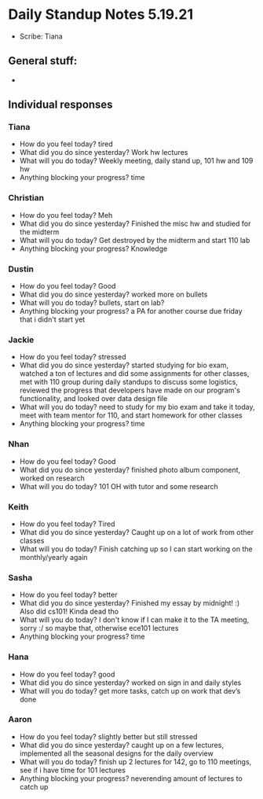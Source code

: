 # Daily Standup Notes 5.19.21
* Scribe: Tiana

## General stuff:
*

## Individual responses
### Tiana
* How do you feel today? tired
* What did you do since yesterday? Work hw lectures
* What will you do today? Weekly meeting, daily stand up, 101 hw and 109 hw
* Anything blocking your progress? time

### Christian
* How do you feel today? Meh
* What did you do since yesterday? Finished the misc hw and studied for the midterm
* What will you do today? Get destroyed by the midterm and start 110 lab
* Anything blocking your progress? Knowledge

### Dustin
* How do you feel today? Good
* What did you do since yesterday? worked more on bullets
* What will you do today? bullets, start on lab?
* Anything blocking your progress? a PA for another course due friday that i didn't start yet

### Jackie
* How do you feel today? stressed
* What did you do since yesterday? started studying for bio exam, watched a ton of lectures and did some assignments for other classes, met with 110 group during daily standups to discuss some logistics, reviewed the progress that developers have made on our program's functionality, and looked over data design file
* What will you do today? need to study for my bio exam and take it today, meet with team mentor for 110, and start homework for other classes
* Anything blocking your progress? time

### Nhan
* How do you feel today? Good
* What did you do since yesterday? finished photo album component, worked on research
* What will you do today? 101 OH with tutor and some research

### Keith
* How do you feel today? Tired
* What did you do since yesterday? Caught up on a lot of work from other classes
* What will you do today? Finish catching up so I can start working on the monthly/yearly again

### Sasha
* How do you feel today? better
* What did you do since yesterday? Finished my essay by midnight! :) Also did cs101! Kinda dead tho
* What will you do today? I don't know if I can make it to the TA meeting, sorry :/ so maybe that, otherwise ece101 lectures
* Anything blocking your progress? time

### Hana
* How do you feel today? good
* What did you do since yesterday? worked on sign in and daily styles
* What will you do today? get more tasks, catch up on work that dev’s done

### Aaron 
* How do you feel today? slightly better but still stressed
* What did you do since yesterday? caught up on a few lectures, implemented all the seasonal designs for the daily overview
* What will you do today? finish up 2 lectures for 142, go to 110 meetings, see if i have time for 101 lectures
* Anything blocking your progress? neverending amount of lectures to catch up
